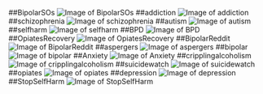 ##BipolarSOs
![Image of BipolarSOs](BipolarSOs.png)
##addiction
![Image of addiction](addiction.png)
##schizophrenia
![Image of schizophrenia](schizophrenia.png)
##autism
![Image of autism](autism.png)
##selfharm
![Image of selfharm](selfharm.png)
##BPD
![Image of BPD](BPD.png)
##OpiatesRecovery
![Image of OpiatesRecovery](OpiatesRecovery.png)
##BipolarReddit
![Image of BipolarReddit](BipolarReddit.png)
##aspergers
![Image of aspergers](aspergers.png)
##bipolar
![Image of bipolar](bipolar.png)
##Anxiety
![Image of Anxiety](Anxiety.png)
##cripplingalcoholism
![Image of cripplingalcoholism](cripplingalcoholism.png)
##suicidewatch
![Image of suicidewatch](suicidewatch.png)
##opiates
![Image of opiates](opiates.png)
##depression
![Image of depression](depression.png)
##StopSelfHarm
![Image of StopSelfHarm](StopSelfHarm.png)
